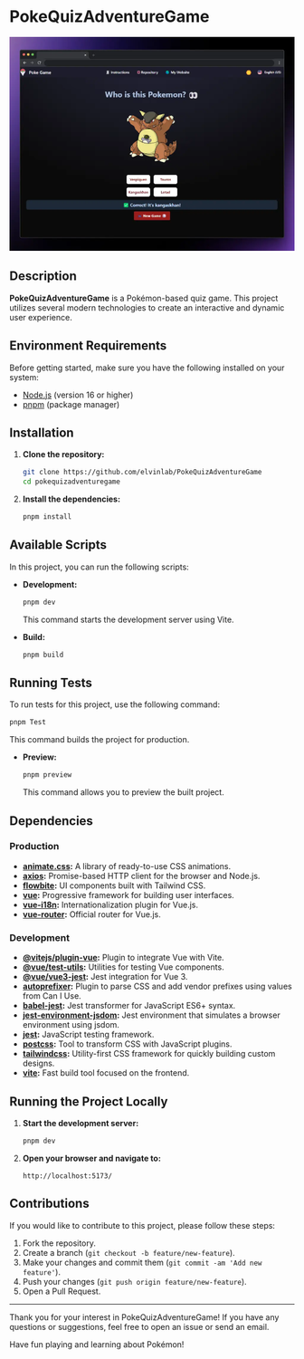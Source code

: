 # PokeQuizAdventureGame

![PokeQuizAdventureGame](./src/assets/banner.webp)

## Description

**PokeQuizAdventureGame** is a Pokémon-based quiz game. This project utilizes several modern technologies to create an interactive and dynamic user experience.

## Environment Requirements

Before getting started, make sure you have the following installed on your system:

- [Node.js](https://nodejs.org/en/) (version 16 or higher)
- [pnpm](https://pnpm.io/installation) (package manager)

## Installation

1. **Clone the repository:**

   ```sh
   git clone https://github.com/elvinlab/PokeQuizAdventureGame
   cd pokequizadventuregame
   ```

2. **Install the dependencies:**
   ```sh
   pnpm install
   ```

## Available Scripts

In this project, you can run the following scripts:

- **Development:**

  ```sh
  pnpm dev
  ```

  This command starts the development server using Vite.

- **Build:**

  ```sh
  pnpm build
  ```

## Running Tests

To run tests for this project, use the following command:

```sh
pnpm Test
```

This command builds the project for production.

- **Preview:**
  ```sh
  pnpm preview
  ```
  This command allows you to preview the built project.

## Dependencies

### Production

- **[animate.css](https://animate.style/):** A library of ready-to-use CSS animations.
- **[axios](https://axios-http.com/):** Promise-based HTTP client for the browser and Node.js.
- **[flowbite](https://flowbite.com/):** UI components built with Tailwind CSS.
- **[vue](https://vuejs.org/):** Progressive framework for building user interfaces.
- **[vue-i18n](https://kazupon.github.io/vue-i18n/):** Internationalization plugin for Vue.js.
- **[vue-router](https://router.vuejs.org/):** Official router for Vue.js.

### Development

- **[@vitejs/plugin-vue](https://vitejs.dev/):** Plugin to integrate Vue with Vite.
- **[@vue/test-utils](https://vuejs.github.io/vue-test-utils/):** Utilities for testing Vue components.
- **[@vue/vue3-jest](https://github.com/vuejs/vue-jest):** Jest integration for Vue 3.
- **[autoprefixer](https://github.com/postcss/autoprefixer):** Plugin to parse CSS and add vendor prefixes using values from Can I Use.
- **[babel-jest](https://babeljs.io/docs/en/babel-jest):** Jest transformer for JavaScript ES6+ syntax.
- **[jest-environment-jsdom](https://jestjs.io/docs/configuration#testenvironment-string):** Jest environment that simulates a browser environment using jsdom.
- **[jest](https://jestjs.io/):** JavaScript testing framework.
- **[postcss](https://postcss.org/):** Tool to transform CSS with JavaScript plugins.
- **[tailwindcss](https://tailwindcss.com/):** Utility-first CSS framework for quickly building custom designs.
- **[vite](https://vitejs.dev/):** Fast build tool focused on the frontend.

## Running the Project Locally

1. **Start the development server:**

   ```sh
   pnpm dev
   ```

2. **Open your browser and navigate to:**
   ```
   http://localhost:5173/
   ```

## Contributions

If you would like to contribute to this project, please follow these steps:

1. Fork the repository.
2. Create a branch (`git checkout -b feature/new-feature`).
3. Make your changes and commit them (`git commit -am 'Add new feature'`).
4. Push your changes (`git push origin feature/new-feature`).
5. Open a Pull Request.

---

Thank you for your interest in PokeQuizAdventureGame! If you have any questions or suggestions, feel free to open an issue or send an email.

Have fun playing and learning about Pokémon!
